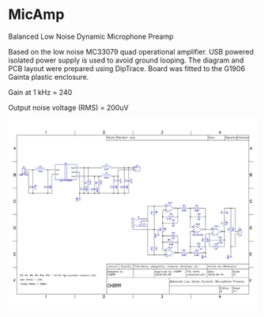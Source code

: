 # MicAmp
 Balanced Low Noise Dynamic Microphone Preamp
 
 Based on the low noise MC33079 quad operational amplifier. USB powered isolated power supply is used to avoid ground looping. The diagram and PCB layout were prepared using DipTrace. Board was fitted to the G1906 Gainta plastic enclosure.
 
 Gain at 1 kHz = 240
 
 Output noise voltage (RMS) = 200uV
 
![schematic image](https://github.com/SergeyMax/MicAmp/blob/master/Photo/schematic.png)
